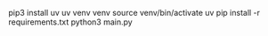 pip3 install uv
uv venv venv
source venv/bin/activate
uv pip install -r requirements.txt
python3 main.py